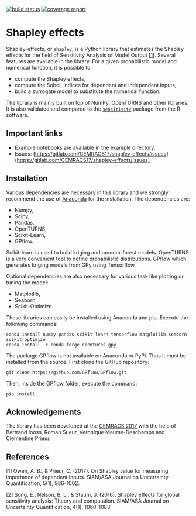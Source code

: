 [![build status](https://gitlab.com/CEMRACS17/shapley-effects/badges/master/build.svg)](https://gitlab.com/CEMRACS17/shapley-effects/commits/master)
[![coverage report](https://gitlab.com/CEMRACS17/shapley-effects/badges/master/coverage.svg)](https://gitlab.com/CEMRACS17/shapley-effects/commits/master)
# Shapley effects

Shapley-effects, or `shapley`, is a Python library that estimates the Shapley effects for the field of Sensitivity Analysis of Model Output [[1]](http://epubs.siam.org/doi/pdf/10.1137/16M1097717). Several features are available in the library. For a given probabilistic model and numerical function, it is possible to:

- compute the Shapley effects,
- compute the Sobol' indices for dependent and independent inputs,
- build a surrogate model to substitute the numerical function.

The library is mainly built on top of NumPy, OpenTURNS and other libraries. It is also validated and compared to the [`sensitivity`](https://github.com/cran/sensitivity/) package from the R software. 

## Important links

- Example notebooks are available in the [example directory](https://gitlab.com/CEMRACS17/shapley-effects/tree/dev/examples).
- Issues: [https://gitlab.com/CEMRACS17/shapley-effects/issues](https://gitlab.com/CEMRACS17/shapley-effects/issues)

## Installation

Various dependencies are necessary in this library and we strongly recommend the use of [Anaconda](https://anaconda.org/) for the installation. The dependencies are:

- Numpy,
- Scipy,
- Pandas,
- OpenTURNS,
- Scikit-Learn,
- GPflow.

Scikit-learn is used to build kriging and random-forest models. OpenTURNS is a very convenient tool to define probabilistic distributions. GPflow which generates kriging models from GPy using Tensorflow.

Optional dependencies are also necessary for various task like plotting or tuning the model:

- Matplotlib,
- Seaborn,
- Scikit-Optimize.

These libraries can easily be installed using Anaconda and pip. Execute the following commands:

```
conda install numpy pandas scikit-learn tensorflow matplotlib seaborn scikit-optimize
conda install -c conda-forge openturns gpy
```

The package GPflow is not available on Anaconda or PyPi. Thus it must be installed from the source. First clone the GitHub repository:

```
git clone https://github.com/GPflow/GPflow.git
```

Then, inside the GPflow folder, execute the command:

```
pip install .
```

## Acknowledgements

The library has been developed at the [CEMRACS 2017](http://smai.emath.fr/cemracs/cemracs17/) with the help of Bertrand Iooss, Roman Sueur, Veronique Maume-Deschamps and Clementine Prieur.

## References

[1] Owen, A. B., & Prieur, C. (2017). On Shapley value for measuring importance of dependent inputs. SIAM/ASA Journal on Uncertainty Quantification, 5(1), 986-1002.

[2] Song, E., Nelson, B. L., & Staum, J. (2016). Shapley effects for global sensitivity analysis: Theory and computation. SIAM/ASA Journal on Uncertainty Quantification, 4(1), 1060-1083.